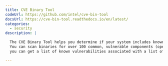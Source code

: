 ```yaml
---
title: CVE Binary Tool
codeUrl: https://github.com/intel/cve-bin-tool
docsUrl: https://cve-bin-tool.readthedocs.io/en/latest/
categories:
  - security
description: |

  The CVE Binary Tool helps you determine if your system includes known vulnerabilities.  
  You can scan binaries for over 100 common, vulnerable components (openssl, libpng, libxml2, expat and others), or if you know the components used,
  you can get a list of known vulnerabilities associated with a list of components and versions.

---
```



